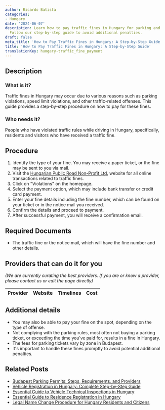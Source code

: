```yaml
---
author: Ricardo Batista
categories:
- Hungary
date: '2024-06-07'
description: Learn how to pay traffic fines in Hungary for parking and speed violations.
  Follow our step-by-step guide to avoid additional penalties.
draft: false
meta_title: 'How to Pay Traffic Fines in Hungary: A Step-by-Step Guide'
title: 'How to Pay Traffic Fines in Hungary: A Step-by-Step Guide'
translationKey: hungary-traffic_fine_payment
---
```


## Description
### What is it?
Traffic fines in Hungary may occur due to various reasons such as parking violations, speed limit violations, and other traffic-related offenses. This guide provides a step-by-step procedure on how to pay for these fines.

### Who needs it?
People who have violated traffic rules while driving in Hungary, specifically, residents and visitors who have received a traffic fine.

## Procedure
1. Identify the type of your fine. You may receive a paper ticket, or the fine may be sent to you via mail.
2. Visit the [Hungarian Public Road Non-Profit Ltd.](https://en.nemzetiutdij.hu/) website for all online transactions related to traffic fines.
3. Click on "Violations" on the homepage.
4. Select the payment option, which may include bank transfer or credit card payment.
5. Enter your fine details including the fine number, which can be found on your ticket or in the notice mail you received.
6. Confirm the details and proceed to payment. 
7. After successful payment, you will receive a confirmation email.

## Required Documents
- The traffic fine or the notice mail, which will have the fine number and other details.

## Providers that can do it for you

_(We are currently curating the best providers. If you are or know a provider, please contact us or edit the page directly)_

| Provider        |     Website     |     Timelines    |       Cost      |
| --------------- | --------------- |  :-------------: | :-------------: |

## Additional details
- You may also be able to pay your fine on the spot, depending on the type of offense. 
- Not complying with the parking rules, most often not buying a parking ticket, or exceeding the time you've paid for, results in a fine in Hungary. 
- The fees for parking tickets vary by zone in Budapest.
- It's important to handle these fines promptly to avoid potential additional penalties.


## Related Posts

- [Budapest Parking Permits: Steps, Requirements, and Providers](https://tramitit.com/guides/hungary/parking_permit_application/)
- [Vehicle Registration in Hungary: Complete Step-by-Step Guide](https://tramitit.com/guides/hungary/vehicle_registration/)
- [Essential Guide to Vehicle Technical Inspections in Hungary](https://tramitit.com/guides/hungary/vehicle_technical_inspection_appointment_booking/)
- [Essential Guide to Residence Registration in Hungary](https://tramitit.com/guides/hungary/residence_registration/)
- [Legal Name Change Procedure for Hungary Residents and Citizens](https://tramitit.com/guides/hungary/name_change_registration/)
